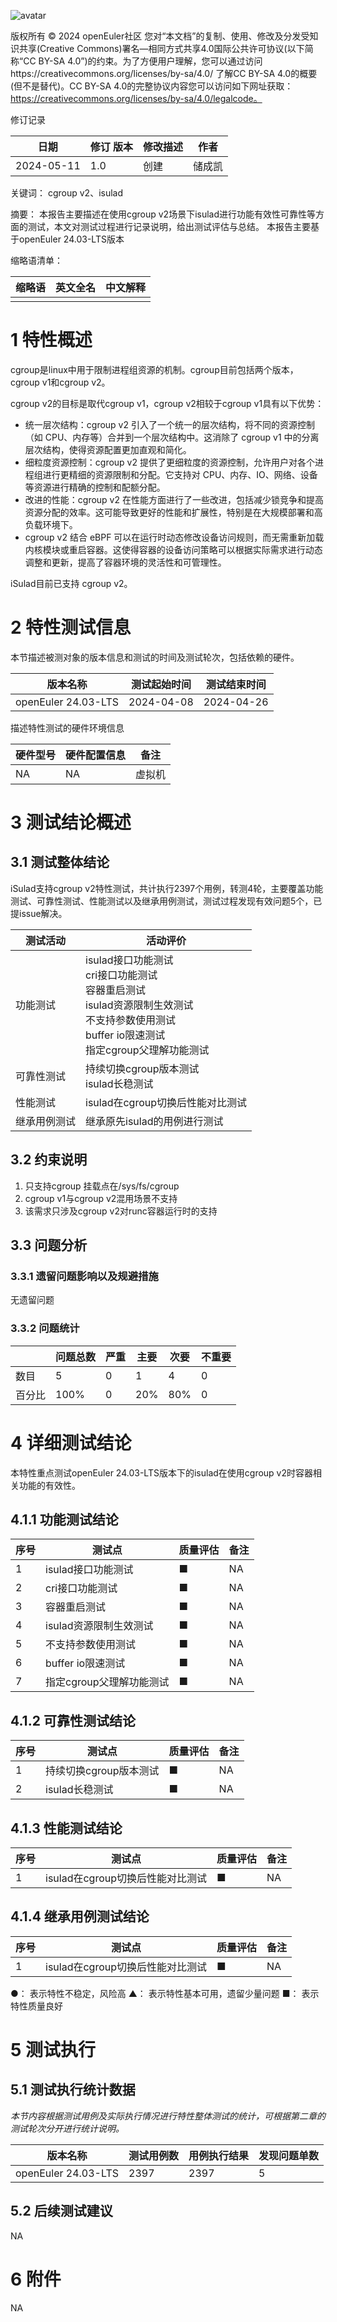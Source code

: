 

![avatar](../../images/openEuler.png)

版权所有 © 2024  openEuler社区
 您对“本文档”的复制、使用、修改及分发受知识共享(Creative Commons)署名—相同方式共享4.0国际公共许可协议(以下简称“CC BY-SA 4.0”)的约束。为了方便用户理解，您可以通过访问https://creativecommons.org/licenses/by-sa/4.0/ 了解CC BY-SA 4.0的概要 (但不是替代)。CC BY-SA 4.0的完整协议内容您可以访问如下网址获取：https://creativecommons.org/licenses/by-sa/4.0/legalcode。

修订记录

| 日期       | 修订   版本 | 修改描述 | 作者   |
| ---------- | ----------- | -------- | ------ |
| 2024-05-11 | 1.0         | 创建     | 储成凯 |

 关键词： cgroup v2、isulad

 

摘要：
本报告主要描述在使用cgroup v2场景下isulad进行功能有效性可靠性等方面的测试，本文对测试过程进行记录说明，给出测试评估与总结。
本报告主要基于openEuler 24.03-LTS版本


缩略语清单：

| 缩略语 | 英文全名 | 中文解释 |
| ------ | -------- | -------- |
|        |          |          |

# 1     特性概述

cgroup是linux中用于限制进程组资源的机制。cgroup目前包括两个版本，cgroup v1和cgroup v2。

cgroup v2的目标是取代cgroup v1，cgroup v2相较于cgroup v1具有以下优势：
- 统一层次结构：cgroup v2 引入了一个统一的层次结构，将不同的资源控制（如 CPU、内存等）合并到一个层次结构中。这消除了 cgroup v1 中的分离层次结构，使得资源配置更加直观和简化。
- 细粒度资源控制：cgroup v2 提供了更细粒度的资源控制，允许用户对各个进程组进行更精细的资源限制和分配。它支持对 CPU、内存、IO、网络、设备等资源进行精确的控制和配额分配。
- 改进的性能：cgroup v2 在性能方面进行了一些改进，包括减少锁竞争和提高资源分配的效率。这可能导致更好的性能和扩展性，特别是在大规模部署和高负载环境下。
- cgroup v2 结合 eBPF 可以在运行时动态修改设备访问规则，而无需重新加载内核模块或重启容器。这使得容器的设备访问策略可以根据实际需求进行动态调整和更新，提高了容器环境的灵活性和可管理性。

iSulad目前已支持 cgroup v2。

# 2     特性测试信息

本节描述被测对象的版本信息和测试的时间及测试轮次，包括依赖的硬件。

| 版本名称                    | 测试起始时间 | 测试结束时间 |
| --------------------------- | ------------ | ------------ |
| openEuler 24.03-LTS     | 2024-04-08   | 2024-04-26   |


描述特性测试的硬件环境信息

| 硬件型号 | 硬件配置信息 | 备注   |
| -------- | ------------ | ------ |
| NA       | NA           | 虚拟机 |

# 3     测试结论概述

## 3.1   测试整体结论

iSulad支持cgroup v2特性测试，共计执行2397个用例，转测4轮，主要覆盖功能测试、可靠性测试、性能测试以及继承用例测试，测试过程发现有效问题5个，已提issue解决。

| 测试活动   | 活动评价                                                     |
| ---------- | ------------------------------------------------------------ |
| 功能测试   | isulad接口功能测试<br>cri接口功能测试<br>容器重启测试<br>isulad资源限制生效测试<br>不支持参数使用测试<br>buffer io限速测试<br>指定cgroup父理解功能测试 |
| 可靠性测试 | 持续切换cgroup版本测试<br>isulad长稳测试               |
| 性能测试   | isulad在cgroup切换后性能对比测试                |
| 继承用例测试   | 继承原先isulad的用例进行测试                |

## 3.2   约束说明

1. 只支持cgroup 挂载点在/sys/fs/cgroup
2. cgroup v1与cgroup v2混用场景不支持
3. 该需求只涉及cgroup v2对runc容器运行时的支持

## 3.3   问题分析

### 3.3.1 遗留问题影响以及规避措施

无遗留问题

### 3.3.2 问题统计

|        | 问题总数 | 严重 | 主要 | 次要 | 不重要 |
| ------ | ---- | ---- | ---- | ---- | ---- |
| 数目| 5 | 0 | 1 | 4 | 0 |
| 百分比| 100% | 0 | 20% | 80% | 0 |

# 4     详细测试结论
本特性重点测试openEuler 24.03-LTS版本下的isulad在使用cgroup v2时容器相关功能的有效性。

## 4.1.1 功能测试结论

| 序号 | 测试点 | 质量评估   | 备注
| -------- | ------------ | ------ |------ |
| 1        | isulad接口功能测试|   ■   |  NA  |
| 2        | cri接口功能测试|   ■   |  NA  |
| 3        | 容器重启测试|   ■  |  NA  |
| 4        | isulad资源限制生效测试|   ■   |  NA  |
| 5        | 不支持参数使用测试|   ■   |  NA  |
| 6        | buffer io限速测试|   ■   |  NA  |
| 7        | 指定cgroup父理解功能测试|   ■   |  NA  |

## 4.1.2 可靠性测试结论

| 序号 | 测试点 | 质量评估   | 备注
| -------- | ------------ | ------ |------ |
| 1        | 持续切换cgroup版本测试|   ■  |  NA  |
| 2        | isulad长稳测试|   ■   |  NA  |

## 4.1.3 性能测试结论

| 序号 | 测试点 | 质量评估   | 备注
| -------- | ------------ | ------ |------ |
| 1        | isulad在cgroup切换后性能对比测试|   ■  |  NA  |

## 4.1.4 继承用例测试结论

| 序号 | 测试点 | 质量评估   | 备注
| -------- | ------------ | ------ |------ |
| 1        | isulad在cgroup切换后性能对比测试|   ■  |  NA  |

●： 表示特性不稳定，风险高 ▲： 表示特性基本可用，遗留少量问题 ■： 表示特性质量良好

# 5     测试执行

## 5.1   测试执行统计数据

*本节内容根据测试用例及实际执行情况进行特性整体测试的统计，可根据第二章的测试轮次分开进行统计说明。*

| 版本名称                    | 测试用例数 | 用例执行结果 | 发现问题单数 |
| --------------------------- | ---------- | ------------ | ------------ |
| openEuler 24.03-LTS  | 2397          | 2397            | 5            |

## 5.2   后续测试建议

NA



# 6     附件

NA

